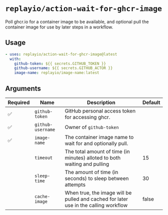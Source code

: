 # `replayio/action-wait-for-ghcr-image`

Poll ghcr.io for a container image to be available, and optional pull the container image for use by later steps in a workflow.

## Usage

```yaml
- uses: replayio/action-wait-for-ghcr-image@latest
  with:
    github-token: ${{ secrets.GITHUB_TOKEN }}
    github-username: ${{ secrets.GITHUB_ACTOR }}
    image-name: replayio/image-name:latest
```

## Arguments

| Required           | Name                | Description                                                                                | Default |
| ------------------ | ------------------- | ------------------------------------------------------------------------------------------ | ------- |
| :white_check_mark: | `github-token`      | GitHub personal access token for accessing ghcr.                                           |         |
| :white_check_mark: | `github-username`   | Owner of `github-token`                                                                    |         |
| :white_check_mark: | `image-name`        | The container image name to wait for and optionally pull.                                  |         |
| &nbsp;             | `timeout`           | The total amount of time (in minutes) alloted to both waiting and pulling                  | 15      |
| &nbsp;             | `sleep-time`        | The amount of time (in seconds) to sleep between attempts                                  | 30      |
| &nbsp;             | `cache-image`       | When true, the image will be pulled and cached for later use in the calling workflow       | false   |
